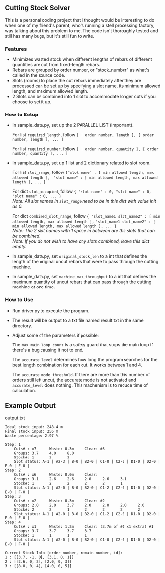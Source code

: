 Cutting Stock Solver
-------------------------

This is a personal coding project that I thought would be interesting to do when one of my friend's parent, who's running a stell processing factory, was talking about this problem to me. The code isn't thoroughly tested and still has many bugs, but it's still fun to write.

### Features

- Minimizes wasted stock when different lengths of rebars of different quantities are cut from fixed-length rebars.
- Rebars are grouped by order number, or "stock_number" as what's called in the source code.
- Slots (rooms) to place the cut rebars immediately after they are processed can be set up by specifying a slot name, its minimum allowed length, and maximum allowed length.
- 2 Slots can be combined into 1 slot to accommodate longer cuts if you choose to set it up.

### How to Setup
- In sample_data.py, set up the 2 PARALLEL LIST (important).

    For list `required_length`, follow
    `[ [ order number, length ], [ order number, length ], ... ]`

    For list `required_number`, follow
    `[ [ order number, quantity ], [ order number, quantity ], ... ]`

- In sample_data.py, set up 1 list and 2 dictionary related to slot room.

    For list `slot_range`, follow
    `["slot name" : [ min allowed length, max allowed length ], `
	`"slot name" : [ min allowed length, max allowed length ], ... ]`

    For dict `slot_occupied`, follow
	`{ "slot name" : 0, "slot name" : 0, "slot name" : 0, ... }`<br>
    *Note: All slot names in `slot_range` need to be in this dict with value init as 0.*

    For dict `combined_slot_range`, follow
	`{ "slot_name1 slot_name2" : [ min allowed length, max allowed length ],`
	`"slot_name1 slot_name2" : [ min allowed length, max allowed length ], ... }`<br>
    *Note: The 2 slot names with 1 space in between are the slots that can be combined.*<br>
    *Note: If you do not wish to have any slots combined, leave this dict empty.*

- In sample_data.py, set `original_stock_len` to a int that defines the length of the original uncut rebars that were to pass through the cutting machine.
- In sample_data.py, set `machine_max_throughput` to a int that defines the maximum quantity of uncut rebars that can pass through the cutting machine at one time.

### How to Use
- Run driver.py to execute the program.
- The result will be output to a txt file named result.txt in the same directory.
- Adjust some of the parameters if possible:

    The `max_main_loop_count` is a safety guard that stops the main loop if there's a bug causing it not to end.

    The `accurate_level` determines how long the program searches for the best length combination for each cut. It works between 1 and 4.

	The `accurate_mode_threshold`. If there are more than this number of orders still left uncut, the accurate mode is not activated and `accurate_level` does nothing. This machenism is to reduce time of calculation.

Example Output
-------------------------
output.txt

    Ideal stock input: 248.4 m
    Final stock input: 256 m
    Waste percentage: 2.97 %

    Step: 1
	    Cuts# : x7		Waste: 0.3m		Clear: #3 
	    Groups: 3.7     4.0     8.0     
	    Stock#: 1       3       3       
	    Slot status: A-1 | A2-3 | B-0 | B2-0 | C1-0 | C2-0 | D1-0 | D2-0 | E-0 | F-0 | 
    Step: 2
	    Cuts# : x6		Waste: 0.0m		Clear: 
	    Groups: 3.1     2.6     2.6     2.0     2.6     3.1     
	    Stock#: 1       2       2       2       2       1       
	    Slot status: A-1 | A2-0 | B-0 | B2-0 | C1-2 | C2-0 | D1-0 | D2-0 | E-0 | F-0 | 
    Step: 3
	    Cuts# : x2		Waste: 0.3m		Clear: #2 
	    Groups: 2.0     2.0     3.7     2.0     2.0     2.0     2.0     
	    Stock#: 2       2       1       2       2       2       2       
	    Slot status: A-1 | A2-0 | B-0 | B2-0 | C1-2 | C2-0 | D1-0 | D2-0 | E-0 | F-0 | 
    Step: 4
	    Cuts# : x1		Waste: 1.2m		Clear: (3.7m of #1 x1 extra) #1 
	    Groups: 3.7     3.7     3.7     3.7     
	    Stock#: 1       1       1       1       
	    Slot status: A-1 | A2-0 | B-0 | B2-0 | C1-0 | C2-0 | D1-0 | D2-0 | E-0 | F-0 | 

    Current Stock Info [order number, remain number, id]:
    1 : [[3.7, -1, 0], [3.1, 0, 1]]
    2 : [[2.6, 0, 2], [2.0, 0, 3]]
    3 : [[8.0, 0, 4], [4.0, 0, 5]]
